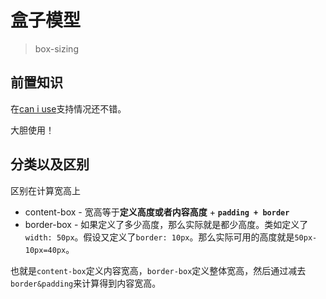 # 盒子模型
> box-sizing

## 前置知识

在[can i use](https://caniuse.com/#search=box-sizing)支持情况还不错。

大胆使用！

## 分类以及区别

区别在计算宽高上

* content-box - 宽高等于**定义高度或者内容高度** + **`padding + border`**
* border-box - 如果定义了多少高度，那么实际就是都少高度。类如定义了`width: 50px`。假设又定义了`border: 10px`。那么实际可用的高度就是`50px-10px=40px`。

也就是`content-box`定义内容宽高，`border-box`定义整体宽高，然后通过减去`border&padding`来计算得到内容宽高。